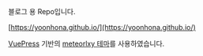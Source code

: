 블로그 용 Repo입니다.

[https://yoonhona.github.io/](https://yoonhona.github.io/)

[VuePress](https://vuepress.vuejs.org/) 기반의 [meteorlxy 테마](https://github.com/meteorlxy/vuepress-theme-meteorlxy)를 사용하였습니다.

